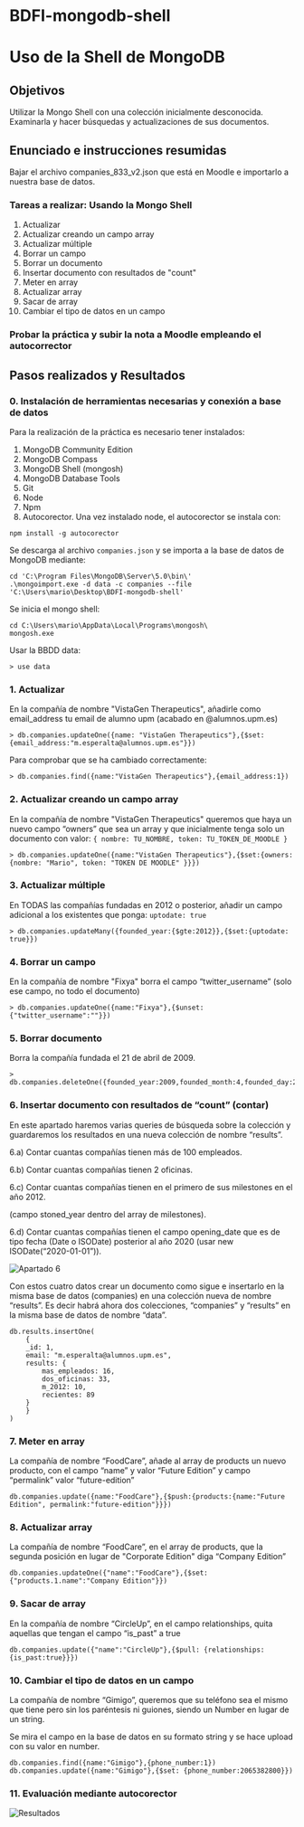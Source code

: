 # BDFI-mongodb-shell
# Uso de la Shell de MongoDB
## Objetivos
Utilizar la Mongo Shell con una colección inicialmente desconocida. Examinarla y hacer
búsquedas y actualizaciones de sus documentos.

## Enunciado e instrucciones resumidas
Bajar el archivo companies_833_v2.json que está en Moodle e importarlo a nuestra base de datos.

### Tareas a realizar: Usando la Mongo Shell 
1. Actualizar
2. Actualizar creando un campo array
3. Actualizar múltiple
4. Borrar un campo
5. Borrar un documento
6. Insertar documento con resultados de "count"
7. Meter en array
8. Actualizar array
9. Sacar de array
10. Cambiar el tipo de datos en un campo

### Probar la práctica y subir la nota a Moodle empleando el autocorrector

## Pasos realizados y Resultados

### 0. Instalación de herramientas necesarias y conexión a base de datos

Para la realización de la práctica es necesario tener instalados:

1. MongoDB Community Edition
2. MongoDB Compass
3. MongoDB Shell (mongosh)
4. MongoDB Database Tools
4. Git
5. Node
6. Npm
7. Autocorector. Una vez instalado node, el autocorector se instala con:
```
npm install -g autocorector
```

Se descarga al archivo `companies.json` y se importa a la base de datos de MongoDB mediante:

```
cd 'C:\Program Files\MongoDB\Server\5.0\bin\'
.\mongoimport.exe -d data -c companies --file 'C:\Users\mario\Desktop\BDFI-mongodb-shell'
```

Se inicia el mongo shell:
```
cd C:\Users\mario\AppData\Local\Programs\mongosh\
mongosh.exe
```

Usar la BBDD data: 
```
> use data
```

### 1. Actualizar 
En la compañía de nombre "VistaGen Therapeutics", añadirle como email_address tu email de alumno upm (acabado en @alumnos.upm.es)

```
> db.companies.updateOne({name: "VistaGen Therapeutics"},{$set:{email_address:"m.esperalta@alumnos.upm.es"}})
```
Para comprobar que se ha cambiado correctamente:
```
> db.companies.find({name:"VistaGen Therapeutics"},{email_address:1})
```

### 2. Actualizar creando un campo array
En la compañía de nombre "VistaGen Therapeutics" queremos que haya un nuevo campo “owners” que sea un array y que inicialmente tenga solo un documento con valor:
`{ nombre: TU_NOMBRE, token: TU_TOKEN_DE_MOODLE }`
```
> db.companies.updateOne({name:"VistaGen Therapeutics"},{$set:{owners: {nombre: "Mario", token: "TOKEN DE MOODLE" }}})
```

### 3. Actualizar múltiple
En TODAS las compañías fundadas en 2012 o posterior, añadir un campo adicional a
los existentes que ponga:
`uptodate: true`
```
> db.companies.updateMany({founded_year:{$gte:2012}},{$set:{uptodate: true}})
```

### 4. Borrar un campo
En la compañía de nombre "Fixya" borra el campo “twitter_username” (solo ese campo, no todo el documento)
```
> db.companies.updateOne({name:"Fixya"},{$unset:{"twitter_username":""}})
```


### 5. Borrar documento
Borra la compañía fundada el 21 de abril de 2009.
```
> db.companies.deleteOne({founded_year:2009,founded_month:4,founded_day:21})
```


### 6. Insertar documento con resultados de “count” (contar)
En este apartado haremos varias queries de búsqueda sobre la colección y guardaremos los resultados en una nueva colección de nombre “results”.

6.a) Contar cuantas compañías tienen más de 100 empleados.

6.b) Contar cuantas compañías tienen 2 oficinas.

6.c) Contar cuantas compañías tienen en el primero de sus milestones en el año 2012.

(campo stoned_year dentro del array de milestones).

6.d) Contar cuantas compañías tienen el campo opening_date que es de tipo fecha (Date o ISODate) posterior al año 2020 (usar new ISODate(“2020-01-01”)).

![Apartado 6](images/task_6.png)

Con estos cuatro datos crear un documento como sigue e insertarlo en la misma base de datos (companies) en una colección nueva de nombre “results”. Es decir habrá ahora dos colecciones, “companies” y “results” en la misma base de datos de nombre “data”.
```
db.results.insertOne(
    {
    _id: 1,
    email: "m.esperalta@alumnos.upm.es",
    results: {
        mas_empleados: 16,
        dos_oficinas: 33,
        m_2012: 10,
        recientes: 89
    }
    }
)
```

### 7. Meter en array
La compañía de nombre “FoodCare”, añade al array de products un nuevo producto, con el campo “name” y valor “Future Edition” y campo “permalink” valor “future-edition”
```
db.companies.update({name:"FoodCare"},{$push:{products:{name:"Future Edition", permalink:"future-edition"}}})
```

### 8. Actualizar array
La compañía de nombre “FoodCare”, en el array de products, que la segunda posición en lugar de "Corporate Edition" diga “Company Edition”
```
db.companies.updateOne({"name":"FoodCare"},{$set:{"products.1.name":"Company Edition"}})
```

### 9. Sacar de array
En la compañía de nombre “CircleUp”, en el campo relationships, quita aquellas que tengan el campo “is_past” a true
```
db.companies.update({"name":"CircleUp"},{$pull: {relationships: {is_past:true}}})
```

### 10. Cambiar el tipo de datos en un campo
La compañía de nombre “Gimigo”, queremos que su teléfono sea el mismo que tiene pero sin los paréntesis ni guiones, siendo un Number en lugar de un string.

Se mira el campo en la base de datos en su formato string y se hace upload con su valor en number.
```
db.companies.find({name:"Gimigo"},{phone_number:1})
db.companies.update({name:"Gimigo"},{$set: {phone_number:2065382800}})
```

### 11. Evaluación mediante autocorector

![Resultados](images/results.png)
